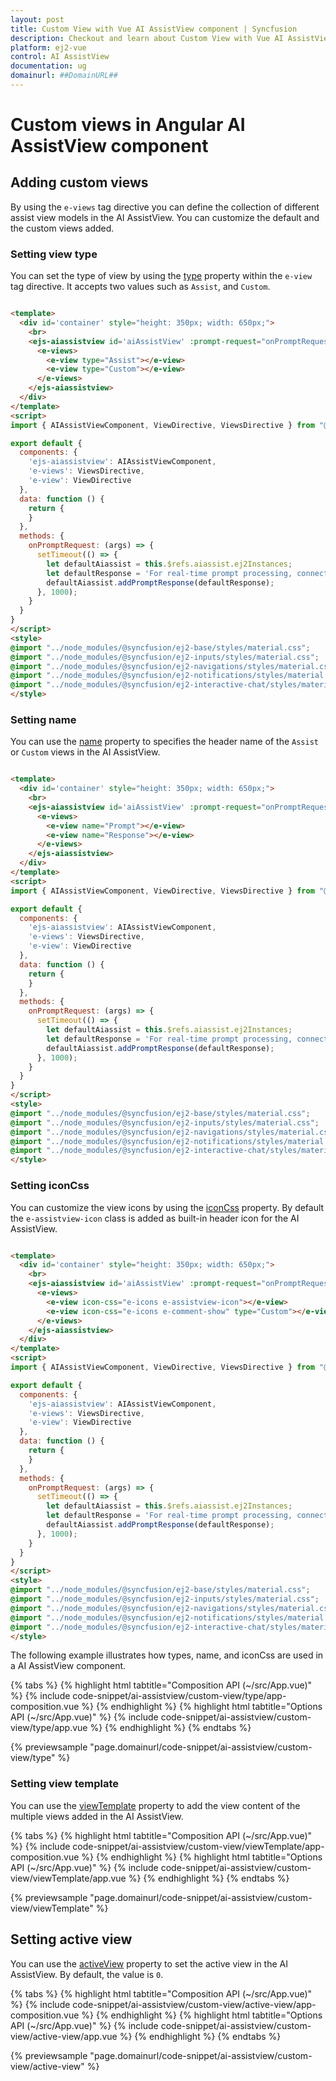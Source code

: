 ```yaml
---
layout: post
title: Custom View with Vue AI AssistView component | Syncfusion
description: Checkout and learn about Custom View with Vue AI AssistView component of Syncfusion Essential JS 2 and more details.
platform: ej2-vue
control: AI AssistView
documentation: ug
domainurl: ##DomainURL##
---
```


# Custom views in Angular AI AssistView component

## Adding custom views

By using the `e-views` tag directive you can define the collection of different assist view models in the AI AssistView. You can customize the default and the custom views added.

### Setting view type

You can set the type of view by using the [type](../api/ai-assistview/assistViewType/) property within the `e-view` tag directive. It accepts two values such as `Assist`, and `Custom`.

```html

<template>
  <div id='container' style="height: 350px; width: 650px;">
    <br>
    <ejs-aiassistview id='aiAssistView' :prompt-request="onPromptRequest" ref="aiassist">
      <e-views>
        <e-view type="Assist"></e-view>
        <e-view type="Custom"></e-view>
      </e-views>
    </ejs-aiassistview>
  </div>
</template>
<script>
import { AIAssistViewComponent, ViewDirective, ViewsDirective } from "@syncfusion/ej2-vue-interactive-chat";

export default {
  components: {
    'ejs-aiassistview': AIAssistViewComponent,
    'e-views': ViewsDirective,
    'e-view': ViewDirective
  },
  data: function () {
    return {
    }
  },
  methods: {
    onPromptRequest: (args) => {
      setTimeout(() => {
        let defaultAiassist = this.$refs.aiassist.ej2Instances;
        let defaultResponse = 'For real-time prompt processing, connect the AI AssistView component to your preferred AI service, such as OpenAI or Azure Cognitive Services. Ensure you obtain the necessary API credentials to authenticate and enable seamless integration.';
        defaultAiassist.addPromptResponse(defaultResponse);
      }, 1000);
    }
  }
}
</script>
<style>
@import "../node_modules/@syncfusion/ej2-base/styles/material.css";
@import "../node_modules/@syncfusion/ej2-inputs/styles/material.css";
@import "../node_modules/@syncfusion/ej2-navigations/styles/material.css";
@import "../node_modules/@syncfusion/ej2-notifications/styles/material.css";
@import "../node_modules/@syncfusion/ej2-interactive-chat/styles/material.css";
</style>

```

### Setting name

You can use the [name](../api/ai-assistview/assistViewModel/#name) property to specifies the header name of the `Assist` or `Custom` views in the AI AssistView.

```html

<template>
  <div id='container' style="height: 350px; width: 650px;">
    <br>
    <ejs-aiassistview id='aiAssistView' :prompt-request="onPromptRequest" ref="aiassist">
      <e-views>
        <e-view name="Prompt"></e-view>
        <e-view name="Response"></e-view>
      </e-views>
    </ejs-aiassistview>
  </div>
</template>
<script>
import { AIAssistViewComponent, ViewDirective, ViewsDirective } from "@syncfusion/ej2-vue-interactive-chat";

export default {
  components: {
    'ejs-aiassistview': AIAssistViewComponent,
    'e-views': ViewsDirective,
    'e-view': ViewDirective
  },
  data: function () {
    return {
    }
  },
  methods: {
    onPromptRequest: (args) => {
      setTimeout(() => {
        let defaultAiassist = this.$refs.aiassist.ej2Instances;
        let defaultResponse = 'For real-time prompt processing, connect the AI AssistView component to your preferred AI service, such as OpenAI or Azure Cognitive Services. Ensure you obtain the necessary API credentials to authenticate and enable seamless integration.';
        defaultAiassist.addPromptResponse(defaultResponse);
      }, 1000);
    }
  }
}
</script>
<style>
@import "../node_modules/@syncfusion/ej2-base/styles/material.css";
@import "../node_modules/@syncfusion/ej2-inputs/styles/material.css";
@import "../node_modules/@syncfusion/ej2-navigations/styles/material.css";
@import "../node_modules/@syncfusion/ej2-notifications/styles/material.css";
@import "../node_modules/@syncfusion/ej2-interactive-chat/styles/material.css";
</style>

```

### Setting iconCss

You can customize the view icons by using the [iconCss](../api/ai-assistview/assistViewModel/#iconcss) property. By default the `e-assistview-icon` class is added as built-in header icon for the AI AssistView.

```html

<template>
  <div id='container' style="height: 350px; width: 650px;">
    <br>
    <ejs-aiassistview id='aiAssistView' :prompt-request="onPromptRequest" ref="aiassist">
      <e-views>
        <e-view icon-css="e-icons e-assistview-icon"></e-view>
        <e-view icon-css="e-icons e-comment-show" type="Custom"></e-view>
      </e-views>
    </ejs-aiassistview>
  </div>
</template>
<script>
import { AIAssistViewComponent, ViewDirective, ViewsDirective } from "@syncfusion/ej2-vue-interactive-chat";

export default {
  components: {
    'ejs-aiassistview': AIAssistViewComponent,
    'e-views': ViewsDirective,
    'e-view': ViewDirective
  },
  data: function () {
    return {
    }
  },
  methods: {
    onPromptRequest: (args) => {
      setTimeout(() => {
        let defaultAiassist = this.$refs.aiassist.ej2Instances;
        let defaultResponse = 'For real-time prompt processing, connect the AI AssistView component to your preferred AI service, such as OpenAI or Azure Cognitive Services. Ensure you obtain the necessary API credentials to authenticate and enable seamless integration.';
        defaultAiassist.addPromptResponse(defaultResponse);
      }, 1000);
    }
  }
}
</script>
<style>
@import "../node_modules/@syncfusion/ej2-base/styles/material.css";
@import "../node_modules/@syncfusion/ej2-inputs/styles/material.css";
@import "../node_modules/@syncfusion/ej2-navigations/styles/material.css";
@import "../node_modules/@syncfusion/ej2-notifications/styles/material.css";
@import "../node_modules/@syncfusion/ej2-interactive-chat/styles/material.css";
</style>

```

The following example illustrates how types, name, and iconCss are used in a AI AssistView component.

{% tabs %}
{% highlight html tabtitle="Composition API (~/src/App.vue)" %}
{% include code-snippet/ai-assistview/custom-view/type/app-composition.vue %}
{% endhighlight %}
{% highlight html tabtitle="Options API (~/src/App.vue)" %}
{% include code-snippet/ai-assistview/custom-view/type/app.vue %}
{% endhighlight %}
{% endtabs %}
  
{% previewsample "page.domainurl/code-snippet/ai-assistview/custom-view/type" %}

### Setting view template 

You can use the [viewTemplate](../api/ai-assistview/assistViewModel/#viewtemplate) property to add the view content of the multiple views added in the AI AssistView.

{% tabs %}
{% highlight html tabtitle="Composition API (~/src/App.vue)" %}
{% include code-snippet/ai-assistview/custom-view/viewTemplate/app-composition.vue %}
{% endhighlight %}
{% highlight html tabtitle="Options API (~/src/App.vue)" %}
{% include code-snippet/ai-assistview/custom-view/viewTemplate/app.vue %}
{% endhighlight %}
{% endtabs %}
  
{% previewsample "page.domainurl/code-snippet/ai-assistview/custom-view/viewTemplate" %}

## Setting active view

You can use the [activeView](../api/ai-assistview/#activeview) property to set the active view in the AI AssistView. By default, the value is `0`.

{% tabs %}
{% highlight html tabtitle="Composition API (~/src/App.vue)" %}
{% include code-snippet/ai-assistview/custom-view/active-view/app-composition.vue %}
{% endhighlight %}
{% highlight html tabtitle="Options API (~/src/App.vue)" %}
{% include code-snippet/ai-assistview/custom-view/active-view/app.vue %}
{% endhighlight %}
{% endtabs %}
  
{% previewsample "page.domainurl/code-snippet/ai-assistview/custom-view/active-view" %}
